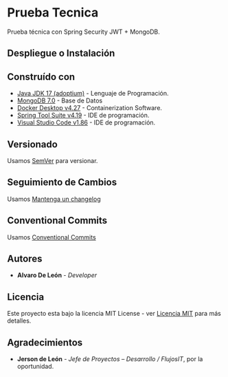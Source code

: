 # Prueba Tecnica

Prueba técnica con Spring Security  JWT + MongoDB.

## Despliegue o Instalación

## Construído con

* [Java JDK 17 (adoptium)](https://adoptium.net/) - Lenguaje de Programación.
* [MongoDB 7.0](https://www.mongodb.com/try/download/community) - Base de Datos
* [Docker Desktop v4.27](https://www.docker.com/products/docker-desktop/) - Containerization Software.
* [Spring Tool Suite v4.19](https://spring.io/tools) - IDE de programación.
* [Visual Studio Code v1.86](https://code.visualstudio.com) - IDE de programación.

## Versionado

Usamos [SemVer](https://semver.org/lang/es/) para versionar.

## Seguimiento de Cambios

Usamos [Mantenga un changelog](https://keepachangelog.com/en/1.0.0/)

## Conventional Commits

Usamos [Conventional Commits](https://www.conventionalcommits.org/en/v1.0.0/#specification)

## Autores

- **Alvaro De León** - *Developer*

## Licencia

Este proyecto esta bajo la licencia MIT License - ver [Licencia MIT](https://es.wikipedia.org/wiki/Licencia_MIT) para más detalles.

## Agradecimientos

- **Jerson de León** - *Jefe de Proyectos – Desarrollo / FlujosIT*, por la oportunidad.

